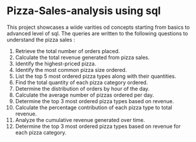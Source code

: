 # Pizza-Sales-analysis using sql
This project showcases a wiide varities od concepts starting from basics to advanced level of sql.
The queries are written to the following questions to understand the pizza sales : 
1) Retrieve the total number of orders placed.
2) Calculate the total revenue generated from pizza sales.
3) Identify the highest-priced pizza.
4) Identify the most common pizza size ordered.
5) List the top 5 most ordered pizza types along with their quantities.
6) Find the total quantity of each pizza category ordered.
7) Determine the distribution of orders by hour of the day.
8) Calculate the average number of pizzas ordered per day.
9) Determine the top 3 most ordered pizza types based on revenue.
10) Calculate the percentage contribution of each pizza type to total revenue.
11) Analyze the cumulative revenue generated over time.
12) Determine the top 3 most ordered pizza types based on revenue for each pizza category.
